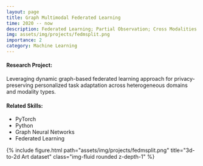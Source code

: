 ```yaml
---
layout: page
title: Graph Multimodal Federated Learning
time: 2020 -- now
description: Federated Learning; Partial Observation; Cross Modalities
img: assets/img/projects/fedmsplit.png
importance: 2
category: Machine Learning
---
```


#### Research Project:

Leveraging dynamic graph-based federated learning approach for privacy-preserving personalized task adaptation across heterogeneous domains and modality types.



#### Related Skills:
- PyTorch
- Python
- Graph Neural Networks
- Federated Learning



<div class="row">
    <div class="col-sm mt-3 mt-md-0">
        {% include figure.html path="assets/img/projects/fedmsplit.png" title="3d-to-2d Art dataset" class="img-fluid rounded z-depth-1" %}
    </div>
</div>